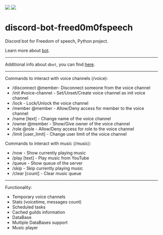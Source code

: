 <p align="left"> 
    <img src="https://github.com/freed0m0fspeech/dbot/actions/workflows/fly.yml/badge.svg" />
    <img src="https://uptime.betterstack.com/status-badges/v1/monitor/sjz7.svg">
</p>

discord-bot-freed0m0fspeech
========================

Discord bot for Freedom of speech, Python project.

Learn more about [bot](https://github.com/pr0stre1/dbot/releases).

---------------

Additional info about ``dbot``, you can find [here](https://github.com/pr0stre1/dbot/releases).

---------------
Commands to interact with voice channels (/voice):

  * /disconnect @member- Disconnect someone from the voice channel
  * /init #voice-channel - Set/Unset/Create voice channel as init voice channel
  * /lock - Lock/Unlock the voice channel
  * /member @member - Allow/Deny access for member to the voice channel
  * /name [text] - Change name of the voice channel
  * /owner @member - Show/Give owner of the voice channel
  * /role @role - Allow/Deny access for role to the voice channel 
  * /limit [user_limit] - Change user limit of the voice channel

Commands to interact with music (/music):

  * /now - Show currently playing music
  * /play [text] - Play music from YouTube
  * /queue - Show queue of the server
  * /skip - Skip currently playing music
  * /clear [count] - Clear music queue

---------------

Functionality:

  * Temporary voice channels
  * Stats (voicetime, messages count)
  * Scheduled tasks
  * Cached guilds information
  * DataBase
  * Multiple DataBases support
  * Music player
